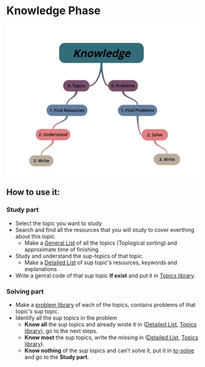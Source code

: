 # Knowledge Phase 

<p align="center">
  <img src="https://github.com/basmaashouur/Competitive-Programming/blob/master/Knowledge-Phase/knowledge.png"></p>

## How to use it:

### Study part
* Select the topic you want to study
* Search and find all the resources that you will study to cover everthing about this topic.
  * Make a [General List](https://github.com/basmaashouur/Competitive-Programming/blob/master/Knowledge-Phase/list.md) of all the topics (Toplogical sorting) and approximate time of finishing.
* Study and understand the sup-topics of that topic.
  * Make a [Detailed List](https://github.com/basmaashouur/Competitive-Programming/blob/master/Knowledge-Phase/Detailed-list/README.md) of sup topic's resources, keywords and explanations.
* Write a genral code of that sup topic  **If exist** and put it in [Topics library](https://github.com/basmaashouur/Competitive-Programming/blob/master/Knowledge-Phase/Topics-library/README.md).

### Solving part
* Make a [problem library](https://github.com/basmaashouur/Competitive-Programming/blob/master/Knowledge-Phase/Problems-library/README.md) of each of the topics, contains problems of that topic's sup topic.
* Identify all the sup topics in the problem
  * **Know all** the sup topics and already wrote it in ([Detailed List](https://github.com/basmaashouur/Competitive-Programming/blob/master/Knowledge-Phase/Detailed-list/README.md), [Topics library](https://github.com/basmaashouur/Competitive-Programming/blob/master/Knowledge-Phase/Topics-library/README.md)), go to the next steps.
  * **Know most** the sup topics, write the missing in ([Detailed List](https://github.com/basmaashouur/Competitive-Programming/blob/master/Knowledge-Phase/Detailed-list/README.md), [Topics library](https://github.com/basmaashouur/Competitive-Programming/blob/master/Knowledge-Phase/Topics-library/README.md)).
  * **Know nothing** of the sup topics and can't solve it, put it in [to-solve]() and go to the **Study part**.
  
